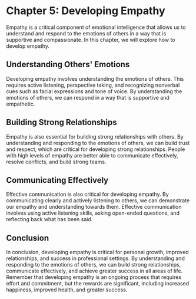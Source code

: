 Chapter 5: Developing Empathy
=============================

Empathy is a critical component of emotional intelligence that allows us to understand and respond to the emotions of others in a way that is supportive and compassionate. In this chapter, we will explore how to develop empathy.

Understanding Others' Emotions
------------------------------

Developing empathy involves understanding the emotions of others. This requires active listening, perspective taking, and recognizing nonverbal cues such as facial expressions and tone of voice. By understanding the emotions of others, we can respond in a way that is supportive and empathetic.

Building Strong Relationships
-----------------------------

Empathy is also essential for building strong relationships with others. By understanding and responding to the emotions of others, we can build trust and respect, which are critical for developing strong relationships. People with high levels of empathy are better able to communicate effectively, resolve conflicts, and build strong teams.

Communicating Effectively
-------------------------

Effective communication is also critical for developing empathy. By communicating clearly and actively listening to others, we can demonstrate our empathy and understanding towards them. Effective communication involves using active listening skills, asking open-ended questions, and reflecting back what has been said.

Conclusion
----------

In conclusion, developing empathy is critical for personal growth, improved relationships, and success in professional settings. By understanding and responding to the emotions of others, we can build strong relationships, communicate effectively, and achieve greater success in all areas of life. Remember that developing empathy is an ongoing process that requires effort and commitment, but the rewards are significant, including increased happiness, improved health, and greater success.
